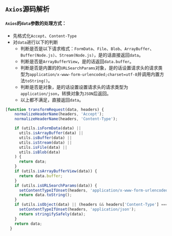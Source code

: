 ## `Axios`源码解析

#### `Axios`的`data`参数的处理方式：

- 先格式化`Accept`、`Content-Type`
- 对`data`进行以下的判断
  - 判断是否是以下请求格式：`FormData`、`File`、`Blob`、`ArrayBuffer`、`Buffer(Node.js)`、`Stream(Node.js)`，是的话直接返回`data`。
  - 判断是否是`ArrayBufferView`，是的话返回`data.buffer`。
  - 判断是否是内置的的`URLSearchParams`对象，是的话设置请求头的请求类型为`application/x-www-form-urlencoded;charset=utf-8`并调用内置方法`toString()`。
  - 判断是否是对象，是的话设置设置请求头的请求类型为`application/json`，转换对象为`JSON`后返回。
  - 以上都不满足，直接返回`data`。

```javascript
[function transformRequest(data, headers) {
    normalizeHeaderName(headers, 'Accept');
    normalizeHeaderName(headers, 'Content-Type');

    if (utils.isFormData(data) ||
      utils.isArrayBuffer(data) ||
      utils.isBuffer(data) ||
      utils.isStream(data) ||
      utils.isFile(data) ||
      utils.isBlob(data)
    ) {
      return data;
    }
    if (utils.isArrayBufferView(data)) {
      return data.buffer;
    }
    if (utils.isURLSearchParams(data)) {
      setContentTypeIfUnset(headers, 'application/x-www-form-urlencoded;charset=utf-8');
      return data.toString();
    }
    if (utils.isObject(data) || (headers && headers['Content-Type'] === 'application/json')) {
      setContentTypeIfUnset(headers, 'application/json');
      return stringifySafely(data);
    }
    return data;
  }
```

